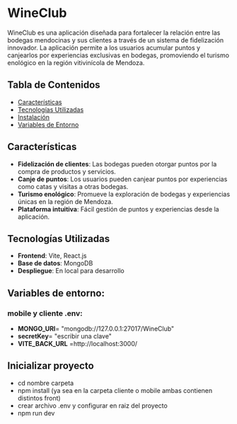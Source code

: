 # WineClub

WineClub es una aplicación diseñada para fortalecer la relación entre las bodegas mendocinas y sus clientes a través de un sistema de fidelización innovador. La aplicación permite a los usuarios acumular puntos y canjearlos por experiencias exclusivas en bodegas, promoviendo el turismo enológico en la región vitivinícola de Mendoza.

## Tabla de Contenidos

- [Características](#características)
- [Tecnologías Utilizadas](#tecnologías-utilizadas)
- [Instalación](#instalación)
- [Variables de Entorno](#variables-de-entorno)

## Características

- **Fidelización de clientes**: Las bodegas pueden otorgar puntos por la compra de productos y servicios.
- **Canje de puntos**: Los usuarios pueden canjear puntos por experiencias como catas y visitas a otras bodegas.
- **Turismo enológico**: Promueve la exploración de bodegas y experiencias únicas en la región de Mendoza.
- **Plataforma intuitiva**: Fácil gestión de puntos y experiencias desde la aplicación.

## Tecnologías Utilizadas

- **Frontend**: Vite, React.js
- **Base de datos**: MongoDB
- **Despliegue**: En local para desarrollo

## Variables de entorno:
### mobile y cliente .env:
- **MONGO_URI**= "mongodb://127.0.0.1:27017/WineClub"
- **secretKey**= "escribir una clave"
- **VITE_BACK_URL** =http://localhost:3000/
## Inicializar proyecto

- cd nombre carpeta
- npm install (ya sea en la carpeta cliente o mobile ambas contienen distintos front)
- crear archivo .env y configurar en raiz del proyecto
- npm run dev